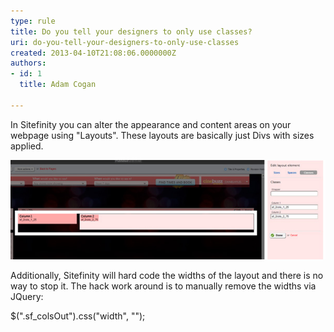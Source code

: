 ```yaml
---
type: rule
title: Do you tell your designers to only use classes?
uri: do-you-tell-your-designers-to-only-use-classes
created: 2013-04-10T21:08:06.0000000Z
authors:
- id: 1
  title: Adam Cogan

---
```


In Sitefinity you can alter the appearance and content areas on your webpage using "Layouts". These layouts are basically just Divs with sizes applied.
 
![ You have the ability to assign a Class to a Div only. No other customisations can be made](sitefinity-class-only.jpg)

Additionally, Sitefinity will hard code the widths of the layout and there is no way to stop it.
 The hack work around is to manually remove the widths via JQuery:

$(".sf\_colsOut").css("width", "");
